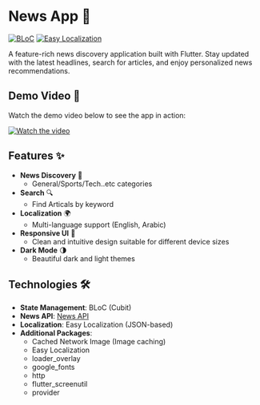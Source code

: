 # News App 📰

[![BLoC](https://img.shields.io/badge/BLoC-02569B?style=for-the-badge&logo=bloc&logoColor=white)](https://bloclibrary.dev/)
[![Easy Localization](https://img.shields.io/badge/Localization-0175C2?style=for-the-badge&logo=flutter&logoColor=white)](https://pub.dev/packages/easy_localization)

A feature-rich news discovery application built with Flutter. Stay updated with the latest headlines, search for articles, and enjoy personalized news recommendations.

## Demo Video 🎥

Watch the demo video below to see the app in action:

[![Watch the video](https://img.youtube.com/vi/-wgFGf3xSL4/maxresdefault.jpg)](https://www.youtube.com/shorts/-wgFGf3xSL4)

## Features ✨

- **News Discovery** 📰
  - General/Sports/Tech..etc categories
- **Search** 🔍
  - Find Articals by keyword
- **Localization** 🌍
  - Multi-language support (English, Arabic)
- **Responsive UI** 📱
  - Clean and intuitive design suitable for different device sizes
- **Dark Mode** 🌗
  - Beautiful dark and light themes

## Technologies 🛠️

- **State Management**: BLoC (Cubit)
- **News API**: [News API](https://www.newsapi.org/)
- **Localization**: Easy Localization (JSON-based)
- **Additional Packages**:
  - Cached Network Image (Image caching)
  - Easy Localization
  - loader_overlay
  - google_fonts
  - http
  - flutter_screenutil
  - provider
